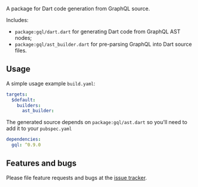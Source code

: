 A package for Dart code generation from GraphQL source.

Includes:
- `package:gql/dart.dart` for generating Dart code from GraphQL AST nodes;
- `package:gql/ast_builder.dart` for pre-parsing GraphQL into Dart source files.

## Usage

A simple usage example `build.yaml`:

```yaml
targets:
  $default:
    builders:
      ast_builder:
```

The generated source depends on `package:gql/ast.dart` so you'll need to add it to your `pubspec.yaml`
```yaml
dependencies:
  gql: ^0.9.0
```

## Features and bugs

Please file feature requests and bugs at the [issue tracker][tracker].

[tracker]: http://example.com/issues/replaceme
